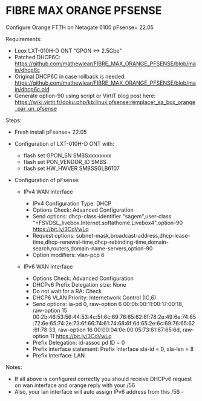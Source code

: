 # FIBRE MAX ORANGE PFSENSE
Configure Orange FTTH on Netagate 6100 pFsense+ 22.05

Requirements:
- Leox LXT-010H-D ONT "GPON <-> 2.5Gbe"
- Patched DHCP6C: https://github.com/mathewlear/FIBRE_MAX_ORANGE_PFSENSE/blob/main/dhcp6c
- Original DHCP6C in case rollback is needed: https://github.com/mathewlear/FIBRE_MAX_ORANGE_PFSENSE/blob/main/dhcp6c.old
- Generate option-90 using script or VirtIT blog post here: https://wiki.virtit.fr/doku.php/kb:linux:pfsense:remplacer_sa_box_orange_par_un_pfsense

Steps:
- Fresh install pFsense+ 22.05

-  Configuration of LXT-010H-D ONT with:
    - flash set GPON_SN SMBSxxxxxxxx
    - flash set PON_VENDOR_ID SMBS
    - flash set HW_HWVER SMBSSGLB6107

- Configuration of pFsense:

    - IPv4 WAN Interface
        - IPv4 Configuration Type: DHCP
        - Options Check: Advanced Configuration
        - Send options: dhcp-class-identifier "sagem",user-class "+FSVDSL_livebox.Internet.softathome.Livebox4",option-90 <https://bit.ly/3CoVwLq>
        - Request options: subnet-mask,broadcast-address,dhcp-lease-time,dhcp-renewal-time,dhcp-rebinding-time,domain-search,routers,domain-name-servers,option-90
        - Option modifiers: vlan-pcp 6

    - IPv6 WAN Interface
        - Options Check: Advanced Configuration
        - DHCPv6 Prefix Delegation size: None
        - Do not wait for a RA: Check
        - DHCP6 VLAN Priority: Internetwork Control (IC,6)
        - Send options: ia-pd 0, raw-option 6 00:0b:00:11:00:17:00:18, raw-option 15 00:2b:46:53:56:44:53:4c:5f:6c:69:76:65:62:6f:78:2e:49:6e:74:65:72:6e:65:74:2e:73:6f:66:74:61:74:68:6f:6d:65:2e:6c:69:76:65:62:6f:78:33,  raw-option 16 00:00:04:0e:00:05:73:61:67:65:6d, raw-option 11 <https://bit.ly/3CoVwLq>
        - Prefix Delegation: id-assoc pd ID = 0
        - Prefix interface statement: Prefix Interface sla-id = 0, sla-len = 8
        - Prefix Interface: LAN

Notes:
- If all above is configured correctly you should receive DHCPv6 request on wan interface and orange reply with your /56
- Also, your lan interface will auto assign IPv6 address from this /56
        - 
